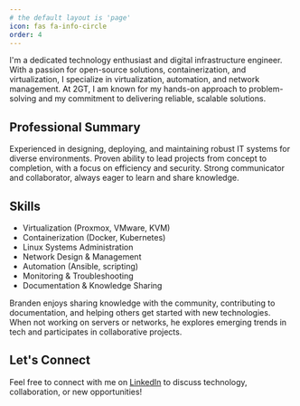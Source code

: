 ```yaml
---
# the default layout is 'page'
icon: fas fa-info-circle
order: 4
---
```


I'm a dedicated technology enthusiast and digital infrastructure engineer. With a passion for open-source solutions, containerization, and virtualization, I specialize in virtualization, automation, and network management. At 2GT, I am known for my hands-on approach to problem-solving and my commitment to delivering reliable, scalable solutions.

## Professional Summary

Experienced in designing, deploying, and maintaining robust IT systems for diverse environments. Proven ability to lead projects from concept to completion, with a focus on efficiency and security. Strong communicator and collaborator, always eager to learn and share knowledge.

## Skills

- Virtualization (Proxmox, VMware, KVM)
- Containerization (Docker, Kubernetes)
- Linux Systems Administration
- Network Design & Management
- Automation (Ansible, scripting)
- Monitoring & Troubleshooting
- Documentation & Knowledge Sharing

Branden enjoys sharing knowledge with the community, contributing to documentation, and helping others get started with new technologies. When not working on servers or networks, he explores emerging trends in tech and participates in collaborative projects.

## Let's Connect

Feel free to connect with me on [LinkedIn](https://www.linkedin.com/in/brandenkaestner) to discuss technology, collaboration, or new opportunities!
